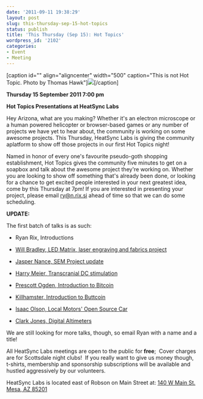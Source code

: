 ```yaml
---
date: '2011-09-11 19:38:29'
layout: post
slug: this-thursday-sep-15-hot-topics
status: publish
title: 'This Thursday (Sep 15): Hot Topics'
wordpress_id: '2102'
categories:
- Event
- Meeting
---
```


[caption id="" align="aligncenter" width="500" caption="This is not Hot Topic. Photo by Thomas Hawk"][![](http://farm2.static.flickr.com/1428/5097752265_c74a09f592.jpg)](http://www.flickr.com/photos/thomashawk/5097752265/)[/caption]

**Thursday 15 September 2011 7:00 pm**

**Hot Topics Presentations at HeatSync Labs**

Hey Arizona, what are you making? Whether it's an electron microscope or a human powered helicopter or browser-based games or any number of projects we have yet to hear about, the community is working on some awesome projects. This Thursday, HeatSync Labs is giving the community aplatform to show off those projects in our first Hot Topics night!

Named in honor of every one's favourite pseudo-goth shopping establishment, Hot Topics gives the community five minutes to get on a soapbox and talk about the awesome project they're working on. Whether you are looking to show off something that's already been done, or looking for a chance to get excited people interested in your next greatest idea, come by this Thursday at 7pm! If you are interested in presenting your project, please email ry@n.rix.si ahead of time so that we can do some scheduling.

**UPDATE:**

The first batch of talks is as such:



	
  * Ryan Rix, Introductions

	
  * [Will Bradley, LED Matrix, laser engraving and fabrics project](http://www.youtube.com/watch?v=IuexRmzvi6g)

	
  * [Jasper Nance, SEM Project update](http://www.youtube.com/watch?v=eB0imlt_51o)

	
  * [Harry Meier, Transcranial DC stimulation](http://www.youtube.com/watch?v=1RMV0yxxMh8)

	
  * [Prescott Ogden, Introduction to Bitcoin](http://www.youtube.com/watch?v=9NRjHgD7WRA)

	
  * [Killhamster, Introduction to Buttcoin](http://www.youtube.com/watch?v=xRFm-LCqL1w)

	
  * [Isaac Olson, Local Motors' Open Source Car](http://www.youtube.com/watch?v=OBh5y_NMHjQ)

	
  * [Clark Jones, Digital Altimeters](http://www.youtube.com/watch?v=QOcn3ORc9dw)


We are still looking for more talks, though, so email Ryan with a name and a title!

All HeatSync Labs meetings are open to the public for **free**;  Cover charges are for Scottsdale night clubs!  If you really want to give us money though, t-shirts, membership and sponsorship subscriptions will be available and hustled aggressively by our volunteers.

HeatSync Labs is located east of Robson on Main Street at:
[140 W Main St.
Mesa, AZ 85201](http://maps.google.com/maps?f=q&source=s_q&hl=en&geocode=&q=140+w+main+st.+mesa,+az&aq=&sll=37.0625,-95.677068&sspn=34.945679,76.464844&ie=UTF8&hq=&hnear=140+W+Main+St,+Mesa,+Arizona+85201&ll=33.415289,-111.835499&spn=0.000795,0.001167&t=h&z=20)

